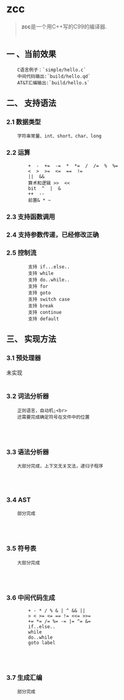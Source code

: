 # zcc
> **zcc**是一个用C++写的C99的编译器.
<br><br>

## 一 、当前效果
        C语言例子：`simple/hello.c`
        中间代码输出:`build/hello.qd`
        AT&T汇编输出:`build/hello.s`

## 二、 支持语法
### 2.1 数据类型
        字符串常量、int、short、char、long 
### 2.2 运算
```
        +  -  +=  -=  *  *=  /  /=  %  %=
        <  >  >=  <=  ==  !=
        ||  &&
        算术和逻辑 >>  << 
        bit  ^  |  & 
        ++  --
        前置& * ~
```
### 2.3 支持函数调用
### 2.4 支持参数传递，已经修改正确
### 2.5 控制流
```
        支持 if...else..
        支持 while
        支持 do..while..
        支持 for
        支持 goto
        支持 switch case
        支持 break
        支持 continue
        支持 default
```

## 三、 实现方法

### 3.1 预处理器
未实现
<br><br>

### 3.2 词法分析器
        正则语言，自动机;<br>
        还需要完成确定符号在文件中的位置
<br><br>

### 3.3 语法分析器
        大部分完成，上下文无关文法，递归子程序
<br><br>

### 3.4 AST
        部分完成
<br><br>

### 3.5 符号表
        大部分完成
<br><br>

### 3.6 中间代码生成
```
        + - * / % & | ^ && || 
        > < >= <= == != <<= >>=
        += *= /= %= -= |= ^= &= 
        if..else..
        while
        do..while
        goto label
 ```
<br><br>

### 3.7 生成汇编
        部分完成

